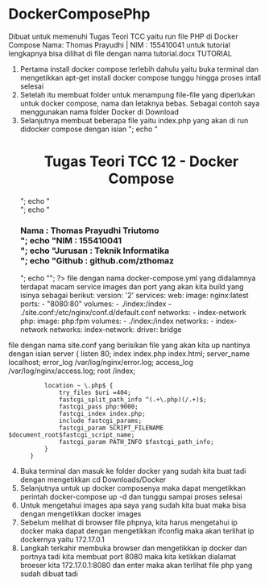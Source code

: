 # DockerComposePhp
Dibuat untuk memenuhi Tugas Teori TCC yaitu run file PHP di Docker Compose
Nama: Thomas Prayudhi | NIM : 155410041
untuk tutorial lengkapnya bisa dilihat di file dengan nama tutorial.docx
TUTORIAL
1. Pertama install docker compose terlebih dahulu yaitu buka terminal dan mengetikkan apt-get install docker compose tunggu hingga proses intall selesai
2. Setelah itu membuat folder untuk menampung file-file yang diperlukan untuk docker compose, nama dan letaknya bebas. Sebagai contoh saya menggunakan nama folder Docker di Download
3. Selanjutnya membuat beberapa file yaitu index.php yang akan di run didocker compose dengan isian
            <?php
            echo "<b>";
            echo "<center><h1>Tugas Teori TCC 12 - Docker Compose</h1></center>";
            echo "<br>";
            echo "<h3>Nama 		: Thomas Prayudhi Triutomo<br>";
            echo "NIM 			: 155410041<br>";
            echo "Jurusan 		: Teknik Informatika<br>";
            echo "Github		: github.com/zthomaz</h3>";
            echo "</b>";
            ?>
  file dengan nama docker-compose.yml yang didalamnya terdapat macam service images dan port yang akan kita build yang isinya sebagai berikut:
            version: '2'
            services:
                web:
                    image: nginx:latest
                    ports:
                        - "8080:80"
                    volumes:
                        - ./index:/index
                        - ./site.conf:/etc/nginx/conf.d/default.conf
                    networks:
                        - index-network
                php:
                    image: php:fpm
                    volumes:
                        - ./index:/index
                    networks:
                        - index-network
            networks:
                index-network:
                    driver: bridge
  
  file dengan nama site.conf yang berisikan file yang akan kita up nantinya dengan isian
            server {
              listen 80;
              index index.php index.html;
              server_name localhost;
              error_log  /var/log/nginx/error.log;
              access_log /var/log/nginx/access.log;
              root /index;

              location ~ \.php$ {
                  try_files $uri =404;
                  fastcgi_split_path_info ^(.+\.php)(/.+)$;
                  fastcgi_pass php:9000;
                  fastcgi_index index.php;
                  include fastcgi_params;
                  fastcgi_param SCRIPT_FILENAME $document_root$fastcgi_script_name;
                  fastcgi_param PATH_INFO $fastcgi_path_info;
              }
          }
4. Buka terminal dan masuk ke folder docker yang sudah kita buat tadi dengan mengetikkan cd Downloads/Docker
5. Selanjutnya untuk up docker composenya maka dapat mengetikkan perintah docker-compose up -d dan tunggu sampai proses selesai
6. Untuk mengetahui images apa saya yang sudah kita buat maka bisa dengan mengetikkan docker images
7. Sebelum melihat di browser file phpnya, kita harus mengetahui ip docker maka dapat dengan mengetikkan ifconfig maka akan terlihat ip dockernya yaitu 172.17.0.1
8. Langkah terkahir membuka browser dan mengetikkan ip docker dan portnya tadi kita membuat port 8080 maka kita ketikkan dialamat broeser kita 172.17.0.1:8080 dan enter maka akan terlihat file php yang sudah dibuat tadi             
